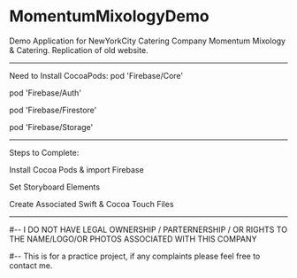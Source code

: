 # MomentumMixologyDemo
Demo Application for NewYorkCity Catering Company Momentum Mixology &amp; Catering. 
Replication of old website.

--------------------------------------------------
Need to Install CocoaPods:
pod 'Firebase/Core'

pod 'Firebase/Auth'

pod 'Firebase/Firestore'

pod 'Firebase/Storage'

--------------------------------------------------

Steps to Complete:

Install Cocoa Pods & import Firebase

Set Storyboard Elements

Create Associated Swift & Cocoa Touch Files 


--------------------------------------------------

#-- I DO NOT HAVE LEGAL OWNERSHIP / PARTERNERSHIP / OR RIGHTS TO THE NAME/LOGO/OR PHOTOS ASSOCIATED WITH THIS COMPANY

#-- This is for a practice project, if any complaints please feel free to contact me.
